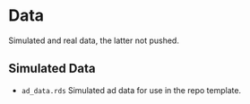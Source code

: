# Data


Simulated and real data, the latter not pushed.

## Simulated Data

- `ad_data.rds` Simulated ad data for use in the repo template.
